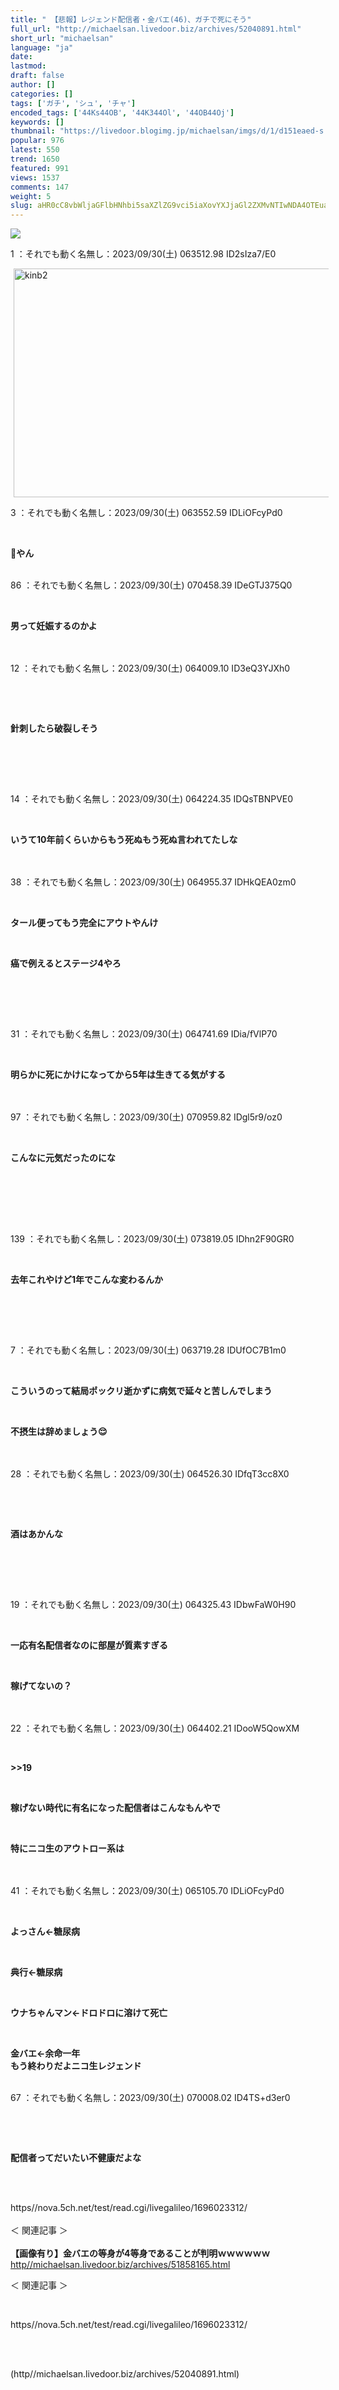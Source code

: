 ```yaml
---
title: " 【悲報】レジェンド配信者・金バエ(46)、ガチで死にそう"
full_url: "http://michaelsan.livedoor.biz/archives/52040891.html"
short_url: "michaelsan"
language: "ja"
date: 
lastmod: 
draft: false
author: []
categories: []
tags: ['ガチ', 'シュ', 'チャ']
encoded_tags: ['44Ks44OB', '44K344Ol', '44OB44Oj']
keywords: []
thumbnail: "https://livedoor.blogimg.jp/michaelsan/imgs/d/1/d151eaed-s.jpg"
popular: 976
latest: 550
trend: 1650
featured: 991
views: 1537
comments: 147
weight: 5
slug: aHR0cC8vbWljaGFlbHNhbi5saXZlZG9vci5iaXovYXJjaGl2ZXMvNTIwNDA4OTEuaHRtbA==
---
```


![](https://livedoor.blogimg.jp/michaelsan/imgs/d/1/d151eaed-s.jpg)

<div><p>1 ：それでも動く名無し：2023/09/30(土) 063512.98 ID2sIza7/E0</p><a href='https//livedoor.blogimg.jp/michaelsan/imgs/9/a/9acbd176.jpg' title='kinb2' target='_blank'><img src='https//livedoor.blogimg.jp/michaelsan/imgs/9/a/9acbd176-s.jpg' width='680' height='366' border='0' alt='kinb2' hspace='5' class='pict'></a><br><p>3 ：それでも動く名無し：2023/09/30(土) 063552.59 IDLiOFcyPd0</p><p><b><p><br></p></b></p><p><b><p>🤰やん </p></b><br>86 ：それでも動く名無し：2023/09/30(土) 070458.39 IDeGTJ375Q0</p><p><b><p><br></p></b></p><p><b><p>男って妊娠するのかよ <br></p><br></b><br>12 ：それでも動く名無し：2023/09/30(土) 064009.10 ID3eQ3YJXh0</p><p><b><p><p><br></p></p></b></p><p><p><b><br></b></p></p><p><b><p><p>針刺したら破裂しそう </p><br></p></b></p><br><p><br>14 ：それでも動く名無し：2023/09/30(土) 064224.35 IDQsTBNPVE0</p><p><b><p><br></p></b></p><p><b><p>いうて10年前くらいからもう死ぬもう死ぬ言われてたしな </p><br></b><br>38 ：それでも動く名無し：2023/09/30(土) 064955.37 IDHkQEA0zm0</p><p><b><p><br></p></b></p><p><b><p>タール便ってもう完全にアウトやんけ</p></b></p><p><b><p><br></p></b></p><p><b><p>癌で例えるとステージ4やろ </p></b><br></p><br><p><br>31 ：それでも動く名無し：2023/09/30(土) 064741.69 IDia/fVlP70</p><p><b><p><br></p></b></p><p><b><p>明らかに死にかけになってから5年は生きてる気がする </p><br></b><br>97 ：それでも動く名無し：2023/09/30(土) 070959.82 IDgl5r9/oz0</p><p><b><p><br></p></b></p><p><b><p>こんなに元気だったのにな</p><br></b><br></p><br><p><br>139 ：それでも動く名無し：2023/09/30(土) 073819.05 IDhn2F90GR0</p><p><p><b><br></b></p></p><p><p><b>去年これやけど1年でこんな変わるんか<br></b></p></p><p><p><b><br></b></p></p><br><p><br>7 ：それでも動く名無し：2023/09/30(土) 063719.28 IDUfOC7B1m0</p><p><b><p><br></p></b></p><p><b><p>こういうのって結局ポックリ逝かずに病気で延々と苦しんでしまう</p></b></p><p><b><p><br></p></b></p><p><b><p>不摂生は辞めましょう😌 </p><br></b><br>28 ：それでも動く名無し：2023/09/30(土) 064526.30 IDfqT3cc8X0</p><p><b><p><br></p></b></p><p><b><p><br></p></b></p><p><b><p>酒はあかんな </p></b><br></p><br><p><br>19 ：それでも動く名無し：2023/09/30(土) 064325.43 IDbwFaW0H90</p><p><b><p><br></p></b></p><p><b><p>一応有名配信者なのに部屋が質素すぎる</p></b></p><p><b><p><br></p></b></p><p><b><p>稼げてないの？ </p><br></b><br>22 ：それでも動く名無し：2023/09/30(土) 064402.21 IDooW5QowXM</p><p><b><p><br></p></b></p><p><b><p>>>19</p></b></p><p><b><p><br></p></b></p><p><b><p>稼げない時代に有名になった配信者はこんなもんやで</p></b></p><p><b><p><br></p></b></p><p><b><p>特にニコ生のアウトロー系は </p><br></b><br>41 ：それでも動く名無し：2023/09/30(土) 065105.70 IDLiOFcyPd0</p><p><b><p><br></p></b></p><p><b><p>よっさん←糖尿病</p></b></p><p><b><p><br></p></b></p><p><b><p>典行←糖尿病</p></b></p><p><b><p><br></p></b></p><p><b><p>ウナちゃんマン←ドロドロに溶けて死亡</p></b></p><p><b><p><br></p></b></p><p><b><p>金バエ←余命一年<br>もう終わりだよニコ生レジェンド </p></b><br>67 ：それでも動く名無し：2023/09/30(土) 070008.02 ID4TS+d3er0</p><p><b><p><p><br></p></p></b></p><p><b><p><p><br></p></p></b></p><b><p><p>配信者ってだいたい不健康だよな </p><br></p></b><br>https//nova.5ch.net/test/read.cgi/livegalileo/1696023312/<br><span><br>＜ 関連記事 ＞<br><b><br>【画像有り】金バエの等身が4等身であることが判明ｗｗｗｗｗｗ</b><br><a title='' target='_blank' href='http//michaelsan.livedoor.biz/archives/51858165.html'>http//michaelsan.livedoor.biz/archives/51858165.html</a><p>＜ 関連記事 ＞</p></span><br><p>https//nova.5ch.net/test/read.cgi/livegalileo/1696023312/</p><br><br clear='all'> <p id='a6850dc6aefc0d5bbff2bea180d92d89'> </p> <p id='a6850dc6aefc0d5bbff2bea180d92d89'> </p> <p class='alistcloud-container-6795'></p> </div>

(http//michaelsan.livedoor.biz/archives/52040891.html)
